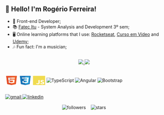 ## 👾 Hello! I'm Rogério Ferreira!

- 🌱 Front-end Developer;
- 📚 [Fatec Itu](https://fatecitu.edu.br/portal/) - System Analysis and Development 3º sem;
- 🖥️ Online learning platforms that I use: [Rocketseat](https://app.rocketseat.com.br/me/rogerio-ferreira-de-souza-07490), [Curso em Vídeo](https://www.cursoemvideo.com/blog/hall-da-fama/rogerio-ferreira-de-souza/) and [Udemy](https://www.udemy.com/);
- 🎶 Fun fact: I'm a musician;

<br>

<!-- GitHub Stats: https://github.com/anuraghazra/github-readme-stats -->
<div align="center">
  <a href="https://github.com/rogeriofrsouza">
  <img height="180em" src="https://github-readme-stats.vercel.app/api?username=rogeriofrsouza&show_icons=true&theme=tokyonight&include_all_commits=true&count_private=true"/>
  <img height="180em" src="https://github-readme-stats.vercel.app/api/top-langs/?username=rogeriofrsouza&layout=compact&langs_count=7&theme=tokyonight"/>
</div>
<br/><br/>

<!-- Technology icons: https://devicon.dev/ -->
<div style="display: inline-block">
  <img align="center" alt="HTML" height="30" width="40" src="https://raw.githubusercontent.com/devicons/devicon/master/icons/html5/html5-original.svg" />
  <img align="center" alt="CSS" height="30" width="40" src="https://raw.githubusercontent.com/devicons/devicon/master/icons/css3/css3-original.svg" />
  <img align="center" alt="JavaScript" height="30" width="40" src="https://raw.githubusercontent.com/devicons/devicon/master/icons/javascript/javascript-plain.svg" />
  <img align="center" alt="TypeScript" height="30" width="40" src="https://cdn.jsdelivr.net/gh/devicons/devicon/icons/typescript/typescript-original.svg" />
  <img align="center" alt="Angular" height="35" width="40" src="https://cdn.jsdelivr.net/gh/devicons/devicon/icons/angularjs/angularjs-original.svg" />
  <img align="center" alt="Bootstrap" height="39" width="52" src="https://cdn.jsdelivr.net/gh/devicons/devicon/icons/bootstrap/bootstrap-original.svg" />

  <!-- Gif: https://picrew.me/image_maker/338224
  <img align="right" alt="Rafa-pic" height="150" style="border-radius:50px;" src="https://media.discordapp.net/attachments/639956127056134178/890373478988013628/Publicacoes_Instagram_1_1.png?width=676&height=676">
-->
</div>
  
 ##

<!-- Contact badges: https://dev.to/envoy_/150-badges-for-github-pnk -->
<div style="display: inline-block">
  <a href = "mailto:rogeriofrsouza@gmail.com">
    <img src="https://img.shields.io/badge/Gmail-D14836?style=for-the-badge&logo=gmail&logoColor=white" alt="gmail" target="_blank">
  </a>
  <a href="https://www.linkedin.com/in/rogeriofrsouza" target="_blank">
    <img src="https://img.shields.io/badge/-LinkedIn-%230077B5?style=for-the-badge&logo=linkedin&logoColor=white" alt="linkedin" target="_blank">
  </a> 
</div>
<br/>
  
<!---Profile Counter--->
<div align="center">
  <br>
  <img src="https://img.shields.io/github/followers/rogeriofrsouza.svg?style=social&label=Follow&maxAge=2592000" alt="followers" style="height:22px" />
  &nbsp;&nbsp;
  <img src="https://img.shields.io/github/stars/rogeriofrsouza?style=social" alt="stars" style="height:22px" />
</div>
  
<!---
rogeriofrsouza/rogeriofrsouza is a ✨ special ✨ repository because its `README.md` (this file) appears on your GitHub profile.
You can click the Preview link to take a look at your changes.
--->
